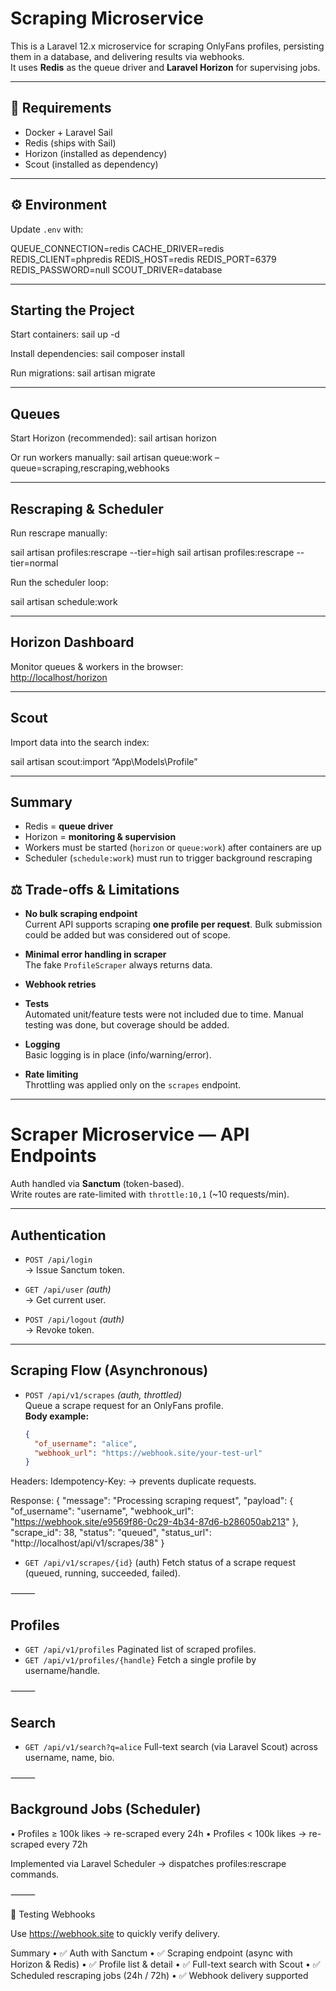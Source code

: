 # Scraping Microservice

This is a Laravel 12.x microservice for scraping OnlyFans profiles, persisting them in a database, and delivering results via webhooks.  
It uses **Redis** as the queue driver and **Laravel Horizon** for supervising jobs.

---

## 🔧 Requirements
- Docker + Laravel Sail
- Redis (ships with Sail)
- Horizon (installed as dependency)
- Scout (installed as dependency)

---

## ⚙️ Environment

Update `.env` with:

QUEUE_CONNECTION=redis
CACHE_DRIVER=redis
REDIS_CLIENT=phpredis
REDIS_HOST=redis
REDIS_PORT=6379
REDIS_PASSWORD=null
SCOUT_DRIVER=database

---

## Starting the Project

Start containers:
sail up -d

Install dependencies:
sail composer install

Run migrations:
sail artisan migrate

---

## Queues

Start Horizon (recommended):
sail artisan horizon

Or run workers manually:
sail artisan queue:work –queue=scraping,rescraping,webhooks

---

## Rescraping & Scheduler

Run rescrape manually:

sail artisan profiles:rescrape --tier=high
sail artisan profiles:rescrape --tier=normal

Run the scheduler loop:

sail artisan schedule:work

---

## Horizon Dashboard

Monitor queues & workers in the browser:  
[http://localhost/horizon](http://localhost/horizon)

---

## Scout

Import data into the search index:

sail artisan scout:import “App\Models\Profile”

---

## Summary
- Redis = **queue driver**
- Horizon = **monitoring & supervision**
- Workers must be started (`horizon` or `queue:work`) after containers are up
- Scheduler (`schedule:work`) must run to trigger background rescraping

## ⚖️ Trade-offs & Limitations

- **No bulk scraping endpoint**  
  Current API supports scraping **one profile per request**. Bulk submission could be added but was considered out of scope.

- **Minimal error handling in scraper**  
  The fake `ProfileScraper` always returns data.

- **Webhook retries**  

- **Tests**  
  Automated unit/feature tests were not included due to time. Manual testing was done, but coverage should be added.

- **Logging**  
  Basic logging is in place (info/warning/error).

- **Rate limiting**  
  Throttling was applied only on the `scrapes` endpoint.

---


# Scraper Microservice — API Endpoints

Auth handled via **Sanctum** (token-based).  
Write routes are rate-limited with `throttle:10,1` (~10 requests/min).

---

## Authentication
- `POST /api/login`  
  → Issue Sanctum token.

- `GET /api/user` *(auth)*  
  → Get current user.

- `POST /api/logout` *(auth)*  
  → Revoke token.

---

## Scraping Flow (Asynchronous)

- `POST /api/v1/scrapes` *(auth, throttled)*  
  Queue a scrape request for an OnlyFans profile.  
  **Body example:**
  ```json
  {
    "of_username": "alice",
    "webhook_url": "https://webhook.site/your-test-url"
  }

Headers:
Idempotency-Key: <uuid> → prevents duplicate requests.

Response:
{
    "message": "Processing scraping request",
    "payload": {
        "of_username": "username",
        "webhook_url": "https://webhook.site/e9569f86-0c29-4b34-87d6-b286050ab213"
    },
    "scrape_id": 38,
    "status": "queued",
    "status_url": "http://localhost/api/v1/scrapes/38"
}

- `GET /api/v1/scrapes/{id}` (auth)
Fetch status of a scrape request (queued, running, succeeded, failed).

⸻

## Profiles
-	`GET /api/v1/profiles`
Paginated list of scraped profiles.
-	`GET /api/v1/profiles/{handle}`
Fetch a single profile by username/handle.

⸻

## Search
-	`GET /api/v1/search?q=alice`
Full-text search (via Laravel Scout) across username, name, bio.

⸻

## Background Jobs (Scheduler)
•	Profiles ≥ 100k likes → re-scraped every 24h
•	Profiles < 100k likes → re-scraped every 72h

Implemented via Laravel Scheduler → dispatches profiles:rescrape commands.

⸻

🧪 Testing Webhooks

Use https://webhook.site to quickly verify delivery.

Summary
•	✅ Auth with Sanctum
•	✅ Scraping endpoint (async with Horizon & Redis)
•	✅ Profile list & detail
•	✅ Full-text search with Scout
•	✅ Scheduled rescraping jobs (24h / 72h)
•	✅ Webhook delivery supported


